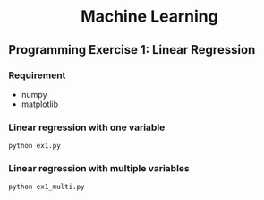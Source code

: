 # <center>Machine Learning</center>

## Programming Exercise 1: Linear Regression

### Requirement
 - numpy
 - matplotlib

### Linear regression with one variable
```
python ex1.py
```

### Linear regression with multiple variables
```
python ex1_multi.py
```